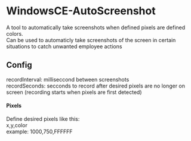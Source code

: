 # WindowsCE-AutoScreenshot
A tool to automatically take screenshots when defined pixels are defined colors.
<br>Can be used to automaticly take screenshots of the screen in certain situations to catch unwanted employee actions

## Config
recordInterval: milliseccond between screenshots
<br>recordSeconds: secconds to record after desired pixels are no longer on screen (recording starts when pixels are first detected)
#### Pixels
Define desired pixels like this:
<br>x,y,color
<br>example: 1000,750,FFFFFF
